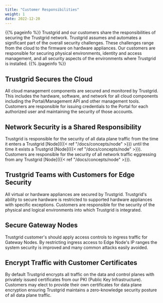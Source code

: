 ```yaml
---
title: "Customer Responsibilities"
weight: 1
date: 2022-12-20
---
```


{{% pageinfo %}}
Trustgrid and our customers share the responsibilities of securing the Trustgrid network. Trustgrid assumes and automates a significant part of the overall security challenges. These challenges range from the cloud to the firmware on hardware appliances. Our customers are responsible for securing physical environments, identity and access management, and all security aspects of the environments where Trustgrid is installed.
{{% /pageinfo %}}

## Trustgrid Secures the Cloud

All cloud management components are secured and monitored by Trustgrid. This includes the hardware, software, and network for all cloud components including the Portal/Management API and other management tools. Customers are responsible for issuing credentials to the Portal for each authorized user and maintaining the security of those accounts.

## Network Security is a Shared Responsibility

Trustgrid is responsible for the security of all data plane traffic from the time it enters a Trustgrid [Node]({{< ref "/docs/concepts/node" >}}) until the time it exists a Trustgrid [Node]({{< ref "/docs/concepts/node" >}}). Customers are responsible for the security of all network traffic eggressing from any Trustgrid [Node]({{< ref "/docs/concepts/node" >}}).

## Trustgrid Teams with Customers for Edge Security

All virtual or hardware appliances are secured by Trustgrid. Trustgrid's ability to secure hardware is restricted to supported hardware appliances with specific exceptions. Customers are responsible for the security of the physical and logical environments into which Trustgrid is integrated.

## Secure Gateway Nodes

Trustgrid customer's should apply access controls to ingress traffic for Gateway Nodes. By restricting ingress access to Edge Node's IP ranges the system security is improved and many common attacks easily avoided.

## Encrypt Traffic with Customer Certificates

By default Trustgrid encrypts all traffic on the data and control planes with privately issued certificates from our PKI (Public Key Infrastructure). Customers may elect to provide their own certificates for data plane encryption ensuring Trustgrid maintains a zero-knowledge security posture of all data plane traffic.
